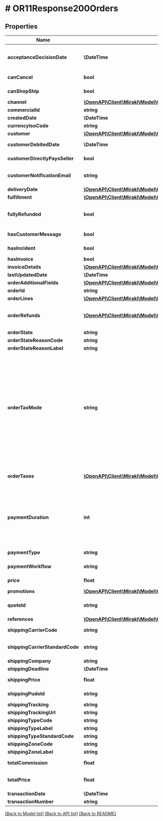 # # OR11Response200Orders

## Properties

Name | Type | Description | Notes
------------ | ------------- | ------------- | -------------
**acceptanceDecisionDate** | **\DateTime** | The date where the shop decided to accept or refuse the order. Null when the order was automatically refused or accepted. | [optional]
**canCancel** | **bool** | Indicate if the order can be cancelled | [optional]
**canShopShip** | **bool** | Indicates if shops can or cannot ship orders | [optional]
**channel** | [**\OpenAPI\Client\Mirakl\Model\OR11Response200OrdersChannel**](OR11Response200OrdersChannel.md) |  | [optional]
**commercialId** | **string** | Commercial order&#39;s identifier | [optional]
**createdDate** | **\DateTime** | Order&#39;s creation date | [optional]
**currencyIsoCode** | **string** | Shop&#39;s currency (iso format) | [optional]
**customer** | [**\OpenAPI\Client\Mirakl\Model\OR11Response200OrdersCustomer**](OR11Response200OrdersCustomer.md) |  | [optional]
**customerDebitedDate** | **\DateTime** | The payment&#39;s date of the order by the customer | [optional]
**customerDirectlyPaysSeller** | **bool** | True if order is paid directly to seller. False otherwise. | [optional]
**customerNotificationEmail** | **string** | Anonymized customer email usable for notifications that do not expect an answer | [optional]
**deliveryDate** | [**\OpenAPI\Client\Mirakl\Model\OR11Response200OrdersDeliveryDate**](OR11Response200OrdersDeliveryDate.md) |  | [optional]
**fulfillment** | [**\OpenAPI\Client\Mirakl\Model\OR11Response200OrdersFulfillment**](OR11Response200OrdersFulfillment.md) |  | [optional]
**fullyRefunded** | **bool** | Refunds have been requested and their cumulated amounts correspond to the sum of all remaining active order lines. | [optional]
**hasCustomerMessage** | **bool** | Indicate if the customer has sent a message related to this order | [optional]
**hasIncident** | **bool** | Indicate if order has incident on at least one order line | [optional]
**hasInvoice** | **bool** | Is an invoice available for this order. | [optional]
**invoiceDetails** | [**\OpenAPI\Client\Mirakl\Model\OR11Response200OrdersInvoiceDetails**](OR11Response200OrdersInvoiceDetails.md) |  | [optional]
**lastUpdatedDate** | **\DateTime** | Order&#39;s last updated date | [optional]
**orderAdditionalFields** | [**\OpenAPI\Client\Mirakl\Model\OR11Response200OrdersOrderAdditionalFields[]**](OR11Response200OrdersOrderAdditionalFields.md) | Order&#39;s custom fields | [optional]
**orderId** | **string** | Order&#39;s identifier | [optional]
**orderLines** | [**\OpenAPI\Client\Mirakl\Model\OR11Response200OrdersOrderLines[]**](OR11Response200OrdersOrderLines.md) | Order lines | [optional]
**orderRefunds** | [**\OpenAPI\Client\Mirakl\Model\OR11Response200OrdersOrderRefunds[]**](OR11Response200OrdersOrderRefunds.md) | The list of refunds aggregated by group identifier&lt;br/&gt;Available when feature ‘order level tax calculation’ is enabled | [optional]
**orderState** | **string** | Order&#39;s state | [optional]
**orderStateReasonCode** | **string** | Reason&#39;s code of the order state | [optional]
**orderStateReasonLabel** | **string** | Reason&#39;s label of the order state | [optional]
**orderTaxMode** | **string** | Please note: In case there is no tax, the prices will show the same amount in TAX_EXCLUDED and TAX_INCLUDED mode. The tax mode is only useful if taxes are specified in the order.&lt;br&gt;Possible values: &lt;ul&gt;&lt;li&gt;&lt;code&gt;TAX_EXCLUDED&lt;/code&gt;: the price fields (price, unit price, shipping price, cancellation amount, refund amount and order total prices) are expressed without tax (taxes should be added to these prices in order to get the full amount including taxes).&lt;/li&gt;&lt;li&gt;&lt;code&gt;TAX_INCLUDED&lt;/code&gt;: the price fields include the tax amount. &lt;/li&gt;&lt;/ul&gt; | [optional]
**orderTaxes** | [**\OpenAPI\Client\Mirakl\Model\OR11Response200OrdersOrderTaxes[]**](OR11Response200OrdersOrderTaxes.md) | Total amount of taxes aggregated per tax code and rate&lt;br/&gt;Available when feature ‘order level tax calculation’ is enabled | [optional]
**paymentDuration** | **int** | The payment&#39;s duration (i.e. the delay after which the order is supposed to be paid), in days.&lt;br/&gt;Only applicable for &lt;code&gt;PAY_ON_DUE_DATE&lt;/code&gt; orders, null otherwise.&lt;br/&gt;Note that this field has currently no impact on the order workflow, it is provided for information purposes. | [optional]
**paymentType** | **string** | The payment&#39;s type used by the customer to pay this order | [optional]
**paymentWorkflow** | **string** | The payment workflow followed by the order | [optional]
**price** | **float** | Order&#39;s price (sum of order line&#39;s price) | [optional]
**promotions** | [**\OpenAPI\Client\Mirakl\Model\OR11Response200OrdersPromotions**](OR11Response200OrdersPromotions.md) |  | [optional]
**quoteId** | **string** | Quote&#39;s id from which the order has been placed, or null if it was not from a quote | [optional]
**references** | [**\OpenAPI\Client\Mirakl\Model\OR11Response200OrdersReferences**](OR11Response200OrdersReferences.md) |  | [optional]
**shippingCarrierCode** | **string** | Shipping carrier code (associated with the Shipping company label) | [optional]
**shippingCarrierStandardCode** | **string** | Shipping carrier standard code (associated with the shipping carrier code) | [optional]
**shippingCompany** | **string** | Shipping company | [optional]
**shippingDeadline** | **\DateTime** | Order&#39;s shipping deadline | [optional]
**shippingPrice** | **float** | Order&#39;s shipping price (sum of order line&#39;s shipping price) | [optional]
**shippingPudoId** | **string** | PickUp DropOff (PUDO) point identifier | [optional]
**shippingTracking** | **string** | Shipping tracking | [optional]
**shippingTrackingUrl** | **string** | Shipping tracking url | [optional]
**shippingTypeCode** | **string** | Code of shipping&#39;s type | [optional]
**shippingTypeLabel** | **string** | Label of shipping&#39;s type | [optional]
**shippingTypeStandardCode** | **string** | Shipping type&#39;s standard code | [optional]
**shippingZoneCode** | **string** | Code of shipping&#39;s zone | [optional]
**shippingZoneLabel** | **string** | Label of shipping&#39;s zone | [optional]
**totalCommission** | **float** | Order&#39;s total commission (sum of the order line&#39;s total commission) | [optional]
**totalPrice** | **float** | Total order&#39;s price (sum of the order&#39;s price with shipping price and fees). | [optional]
**transactionDate** | **\DateTime** | Payment&#39;s transaction date | [optional]
**transactionNumber** | **string** | Payment&#39;s transaction number | [optional]

[[Back to Model list]](../../README.md#models) [[Back to API list]](../../README.md#endpoints) [[Back to README]](../../README.md)
